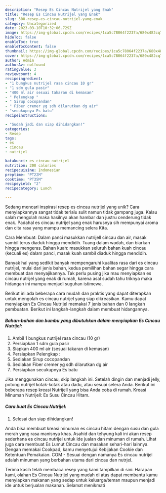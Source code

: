```yaml
---
description: "Resep Es Cincau Nutrijel yang Enak"
title: "Resep Es Cincau Nutrijel yang Enak"
slug: 300-resep-es-cincau-nutrijel-yang-enak
category: Uncategorized
date: 2023-03-10T10:32:06.729Z
image: https://img-global.cpcdn.com/recipes/1ca5c78064f2237a/680x482cq70/es-cincau-nutrijel-foto-resep-utama.jpg
hideToc: false
enableToc: true
enableTocContent: false
thumbnail: https://img-global.cpcdn.com/recipes/1ca5c78064f2237a/680x482cq70/es-cincau-nutrijel-foto-resep-utama.jpg
cover: https://img-global.cpcdn.com/recipes/1ca5c78064f2237a/680x482cq70/es-cincau-nutrijel-foto-resep-utama.jpg
author: Admin
authorAv: notfound
ratingvalue: 3
reviewcount: 4
recipeingredient:
- "1 bungkus nutrijel rasa cincau 10 gr"
- "1 sdm gula pasir"
- "400 ml air sesuai takaran di kemasan"
- " Pelengkap "
- " Sirup cocopandan"
- " Fiber cremer yg sdh dilarutkan dg air"
- "secukupnya Es batu"
recipeinstructions:

- "Sudah jadi dan siap dihidangkan!"
categories:
- Resep
tags:
- es
- cincau
- nutrijel

katakunci: es cincau nutrijel 
nutrition: 200 calories
recipecuisine: Indonesian
preptime: "PT22M"
cooktime: "PT35M"
recipeyield: "2"
recipecategory: Lunch

---
```





Sedang mencari inspirasi resep es cincau nutrijel yang unik? Cara menyiapkannya sangat tidak terlalu sulit namun tidak gampang juga. Kalau salah mengolah maka hasilnya akan hambar dan justru cenderung tidak enak. Padahal es cincau nutrijel yang enak harusnya sih mempunyai aroma dan cita rasa yang mampu memancing selera Kita.





Cara Membuat: Dalam panci masukkan nutrijell cincau dan air, masak sambil terus diaduk hingga mendidih. Tuang dalam wadah, dan biarkan hingga mengeras. Bahan kuah: masukkan seluruh bahan kuah cincau (kecuali es) dalam panci, masak kuah sambil diaduk hingga mendidih.

Banyak hal yang sedikit banyak mempengaruhi kualitas rasa dari es cincau nutrijel, mulai dari jenis bahan, kedua pemilihan bahan segar hingga cara membuat dan menyajikannya. Tak perlu pusing jika mau menyiapkan es cincau nutrijel yang enak di rumah, karena asal sudah tahu triknya maka hidangan ini mampu menjadi suguhan istimewa.






Berikut ini ada beberapa cara mudah dan praktis yang dapat diterapkan untuk mengolah es cincau nutrijel yang siap dikreasikan. Kamu dapat menyiapkan Es Cincau Nutrijel memakai 7 jenis bahan dan 0 langkah pembuatan. Berikut ini langkah-langkah dalam membuat hidangannya.

<!--inarticleads1-->

##### Bahan-bahan dan bumbu yang dibutuhkan dalam menyiapkan Es Cincau Nutrijel:

1. Ambil 1 bungkus nutrijel rasa cincau (10 gr)
1. Persiapkan 1 sdm gula pasir
1. Siapkan 400 ml air (sesuai takaran di kemasan)
1. Persiapkan  Pelengkap :
1. Sediakan  Sirup cocopandan
1. Sediakan  Fiber cremer yg sdh dilarutkan dg air
1. Persiapkan secukupnya Es batu


Jika menggunakan cincau, skip langkah ini. Setelah dingin dan menjadi jelly, potong nutrijel kotak-kotak atau dadu, atau sesuai selera Anda. Berikut ini beberapa resep kreasi Nutrijell yang bisa Anda coba di rumah. Kreasi Minuman Nutrijell: Es Susu Cincau Hitam. 

<!--inarticleads2-->

##### Cara buat Es Cincau Nutrijel:


1. Selesai dan siap dihidangkan!

Anda bisa membuat kreasi minuman es cincau hitam dengan susu dan gula merah yang rasa manisnya khas. Asahid dan tehyung kali ini akan resep sederhana es cincau nutrijel untuk ide jualan dan minuman di rumah. Lihat juga cara membuat Es Lumut Cincau dan masakan sehari-hari lainnya. Dengan memakai Cookpad, kamu menyetujui Kebijakan Cookie dan Ketentuan Pemakaian. COM - Sesuai dengan namanya Es cincau nutrijel adalah minuman yang berbahan utama dari cincau dan nutrjel. 

Terima kasih telah membaca resep yang kami tampilkan di sini. Harapan kami, olahan Es Cincau Nutrijel yang mudah di atas dapat membantu kamu menyiapkan makanan yang sedap untuk keluarga/teman maupun menjadi ide untuk berjualan makanan. Selamat menikmati
